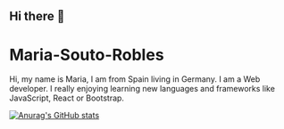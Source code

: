 ## Hi there 👋

# Maria-Souto-Robles
Hi, my name is Maria, I am from Spain living in Germany. I am a Web developer. I really enjoying learning new languages and frameworks like JavaScript, React or Bootstrap. 

[![Anurag's GitHub stats](https://github-readme-stats.vercel.app/api?username=marisouto85)](https://github.com/anuraghazra/github-readme-stats)

<!--
**marisouto85/marisouto85** is a ✨ _special_ ✨ repository because its `README.md` (this file) appears on your GitHub profile.

Here are some ideas to get you started:

- 🔭 I’m currently working on ...
- 🌱 I’m currently learning ...
- 👯 I’m looking to collaborate on ...
- 🤔 I’m looking for help with ...
- 💬 Ask me about ...
- 📫 How to reach me: ...
- 😄 Pronouns: ...
- ⚡ Fun fact: ...
-->
